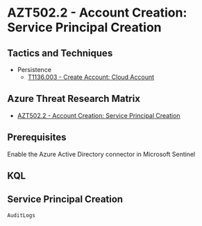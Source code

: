 # AZT502.2 - Account Creation: Service Principal Creation

## Tactics and Techniques

- Persistence
  - [T1136.003 - Create Account: Cloud Account](https://attack.mitre.org/techniques/T1136/003/)

## Azure Threat Research Matrix

- [AZT502.2 - Account Creation: Service Principal Creation](https://microsoft.github.io/Azure-Threat-Research-Matrix/Persistence/AZT502/AZT502-2/)

## Prerequisites

Enable the Azure Active Directory connector in Microsoft Sentinel

## KQL

## Service Principal Creation

```Kusto
AuditLogs

```
